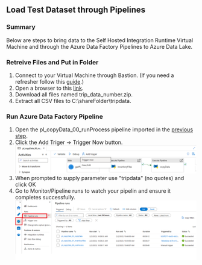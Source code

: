 ## Load Test Dataset through Pipelines 
### Summary
Below are steps to bring data to the Self Hosted Integration Runtime Virtual Machine and through the Azure Data Factory Pipelines to Azure Data Lake.

### Retreive Files and Put in Folder
1) Connect to your Virtual Machine through Bastion. (If you need a refresher follow this [guide](../shirvm/setup.md).)
2) Open a browser to this [link](https://uofi.app.box.com/v/NYCtaxidata/folder/2332219935).
3) Download all files named trip_data_number.zip.
4) Extract all CSV files to C:\shareFolder\tripdata.

### Run Azure Data Factory Pipeline
1) Open the pl_copyData_00_runProcess pipeline imported in the [previous step](./datasetsPipelines.md).
2) Click the Add Triger -> Trigger Now button.
    ![](./images/loadTest01.png)
3) When prompted to supply parameter use "tripdata" (no quotes) and click OK
4) Go to Monitor/Pipeline runs to watch your pipelin and ensure it completes successfully.
    ![](./images/loadTest02.png)